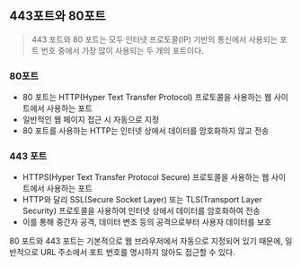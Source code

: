 ## 443포트와 80포트

> 443 포트와 80 포트는 모두 인터넷 프로토콜(IP) 기반의 통신에서 사용되는 포트 번호 중에서 가장 많이 사용되는 두 개의 포트이다.

### 80포트

- 80 포트는 HTTP(Hyper Text Transfer Protocol) 프로토콜을 사용하는 웹 사이트에서 사용하는 포트
- 일반적인 웹 페이지 접근 시 자동으로 지정
-  80 포트를 사용하는 HTTP는 인터넷 상에서 데이터를 암호화하지 않고 전송

### 443 포트

- HTTPS(Hyper Text Transfer Protocol Secure) 프로토콜을 사용하는 웹 사이트에서 사용하는 포트
- HTTP와 달리 SSL(Secure Socket Layer) 또는 TLS(Transport Layer Security) 프로토콜을 사용하여 인터넷 상에서 데이터를 암호화하여 전송
- 이를 통해 중간자 공격, 데이터 변조 등의 공격으로부터 사용자 데이터를 보호



80 포트와 443 포트는 기본적으로 웹 브라우저에서 자동으로 지정되어 있기 때문에, 일반적으로 URL 주소에서 포트 번호를 명시하지 않아도 접근할 수 있다.